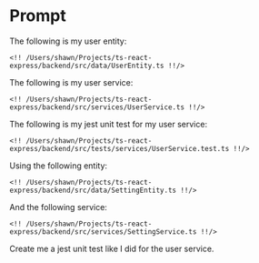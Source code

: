 # Prompt

The following is my user entity:

```
<!! /Users/shawn/Projects/ts-react-express/backend/src/data/UserEntity.ts !!/>
```

The following is my user service:

```
<!! /Users/shawn/Projects/ts-react-express/backend/src/services/UserService.ts !!/>
```

The following is my jest unit test for my user service:

```
<!! /Users/shawn/Projects/ts-react-express/backend/src/tests/services/UserService.test.ts !!/>
```

Using the following entity:

```
<!! /Users/shawn/Projects/ts-react-express/backend/src/data/SettingEntity.ts !!/>
```

And the following service:

```
<!! /Users/shawn/Projects/ts-react-express/backend/src/services/SettingService.ts !!/>
```

Create me a jest unit test like I did for the user service.